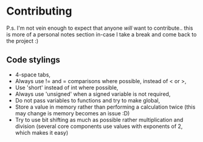 # Contributing

P.s. I'm not vein enough to expect that anyone _will_ want to contribute.. this is more of a personal notes section in-case I take a break and come back to the project :)

## Code stylings

 * 4-space tabs,
 * Always use != and = comparisons where possible, instead of < or >,
 * Use 'short' instead of int where possible,
 * Always use 'unsigned' when a signed variable is not required,
 * Do not pass variables to functions and try to make global,
 * Store a value in memory rather than performing a calculation twice (this may change is memory becomes an issue :D)
 * Try to use bit shifting as much as possible rather multiplication and division (several core components use values with exponents of 2, which makes it easy)
 